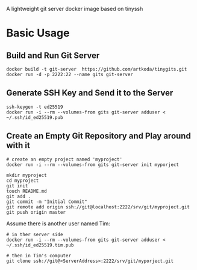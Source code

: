 A lightweight git server docker image based on tinyssh

# Basic Usage

## Build and Run Git Server

```
docker build -t git-server  https://github.com/artkoda/tinygits.git
docker run -d -p 2222:22 --name gits git-server
```

## Generate SSH Key and Send it to the Server

```
ssh-keygen -t ed25519
docker run -i --rm --volumes-from gits git-server adduser < ~/.ssh/id_ed25519.pub
```

## Create an Empty Git Repository and Play around with it

```
# create an empty project named 'myproject'
docker run -i --rm --volumes-from gits git-server init myporject 
```

```
mkdir myproject
cd myproject
git init
touch README.md
git add .
git commit -m "Initial Commit"
git remote add origin ssh://git@localhost:2222/srv/git/myproject.git
git push origin master
```

Assume there is another user named Tim:

```
# in ther server side
docker run -i --rm --volumes-from gits git-server adduser < ~/.ssh/id_ed25519.tim.pub
```

```
# then in Tim's computer
git clone ssh://git@<ServerAddress>:2222/srv/git/myporject.git
```
